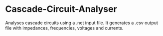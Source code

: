 # Cascade-Circuit-Analyser
Analyses cascade circuits using a .net input file. It generates a .csv output file with impedances, frequencies, voltages and currents. 
